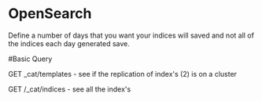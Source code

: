 # OpenSearch
Define a number of days that you want your indices will saved and not all of the indices each day generated save.



#Basic Query

GET _cat/templates - see if the replication of index's (2) is on a cluster


GET /_cat/indices - see all the index's
